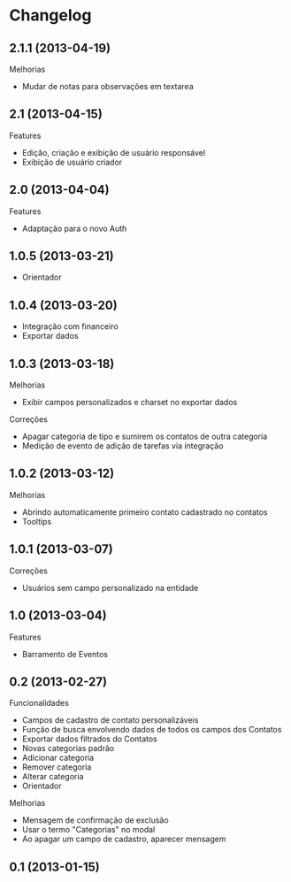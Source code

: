 Changelog
=========

## 2.1.1 (2013-04-19)

Melhorias
- Mudar de notas para observações em textarea

## 2.1 (2013-04-15)

Features
- Edição, criação e exibição de usuário responsável
- Exibição de usuário criador

## 2.0 (2013-04-04)

Features
- Adaptação para o novo Auth

## 1.0.5 (2013-03-21)
- Orientador

## 1.0.4 (2013-03-20)
- Integração com financeiro
- Exportar dados

## 1.0.3 (2013-03-18)

Melhorias
- Exibir campos personalizados e charset no exportar dados

Correções
- Apagar categoria de tipo e sumirem os contatos de outra categoria
- Medição de evento de adição de tarefas via integração

## 1.0.2 (2013-03-12)

Melhorias
- Abrindo automaticamente primeiro contato cadastrado no contatos
- Tooltips

## 1.0.1 (2013-03-07)

Correções
- Usuários sem campo personalizado na entidade

## 1.0 (2013-03-04)

Features
- Barramento de Eventos

## 0.2 (2013-02-27)

Funcionalidades
- Campos de cadastro de contato personalizáveis
- Função de busca envolvendo dados de todos os campos dos Contatos
- Exportar dados filtrados do Contatos
- Novas categorias padrão
- Adicionar categoria
- Remover categoria
- Alterar categoria
- Orientador

Melhorias
- Mensagem de confirmação de exclusão
- Usar o termo "Categorias" no modal
- Ao apagar um campo de cadastro, aparecer mensagem

## 0.1 (2013-01-15)
